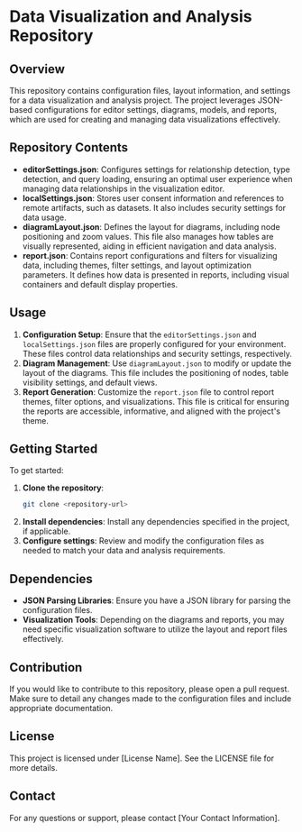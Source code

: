 # Data Visualization and Analysis Repository

## Overview

This repository contains configuration files, layout information, and settings for a data visualization and analysis project. The project leverages JSON-based configurations for editor settings, diagrams, models, and reports, which are used for creating and managing data visualizations effectively.

## Repository Contents

- **editorSettings.json**: Configures settings for relationship detection, type detection, and query loading, ensuring an optimal user experience when managing data relationships in the visualization editor.
- **localSettings.json**: Stores user consent information and references to remote artifacts, such as datasets. It also includes security settings for data usage.
- **diagramLayout.json**: Defines the layout for diagrams, including node positioning and zoom values. This file also manages how tables are visually represented, aiding in efficient navigation and data analysis.
- **report.json**: Contains report configurations and filters for visualizing data, including themes, filter settings, and layout optimization parameters. It defines how data is presented in reports, including visual containers and default display properties.

## Usage

1. **Configuration Setup**: Ensure that the `editorSettings.json` and `localSettings.json` files are properly configured for your environment. These files control data relationships and security settings, respectively.
2. **Diagram Management**: Use `diagramLayout.json` to modify or update the layout of the diagrams. This file includes the positioning of nodes, table visibility settings, and default views.
3. **Report Generation**: Customize the `report.json` file to control report themes, filter options, and visualizations. This file is critical for ensuring the reports are accessible, informative, and aligned with the project's theme.

## Getting Started

To get started:

1. **Clone the repository**:
   ```sh
   git clone <repository-url>
   ```
2. **Install dependencies**: Install any dependencies specified in the project, if applicable.
3. **Configure settings**: Review and modify the configuration files as needed to match your data and analysis requirements.

## Dependencies

- **JSON Parsing Libraries**: Ensure you have a JSON library for parsing the configuration files.
- **Visualization Tools**: Depending on the diagrams and reports, you may need specific visualization software to utilize the layout and report files effectively.

## Contribution

If you would like to contribute to this repository, please open a pull request. Make sure to detail any changes made to the configuration files and include appropriate documentation.

## License

This project is licensed under [License Name]. See the LICENSE file for more details.

## Contact

For any questions or support, please contact [Your Contact Information].